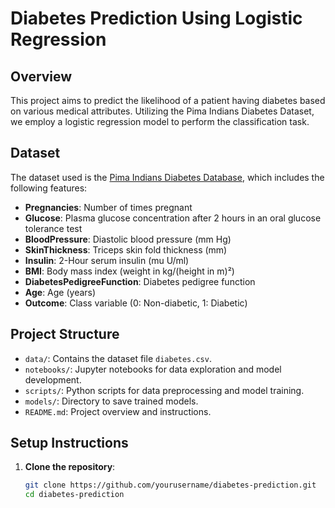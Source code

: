 # Diabetes Prediction Using Logistic Regression

## Overview

This project aims to predict the likelihood of a patient having diabetes based on various medical attributes. Utilizing the Pima Indians Diabetes Dataset, we employ a logistic regression model to perform the classification task.

## Dataset

The dataset used is the [Pima Indians Diabetes Database](https://www.kaggle.com/uciml/pima-indians-diabetes-database), which includes the following features:

- **Pregnancies**: Number of times pregnant
- **Glucose**: Plasma glucose concentration after 2 hours in an oral glucose tolerance test
- **BloodPressure**: Diastolic blood pressure (mm Hg)
- **SkinThickness**: Triceps skin fold thickness (mm)
- **Insulin**: 2-Hour serum insulin (mu U/ml)
- **BMI**: Body mass index (weight in kg/(height in m)²)
- **DiabetesPedigreeFunction**: Diabetes pedigree function
- **Age**: Age (years)
- **Outcome**: Class variable (0: Non-diabetic, 1: Diabetic)

## Project Structure

- `data/`: Contains the dataset file `diabetes.csv`.
- `notebooks/`: Jupyter notebooks for data exploration and model development.
- `scripts/`: Python scripts for data preprocessing and model training.
- `models/`: Directory to save trained models.
- `README.md`: Project overview and instructions.

## Setup Instructions

1. **Clone the repository**:
   ```bash
   git clone https://github.com/yourusername/diabetes-prediction.git
   cd diabetes-prediction
